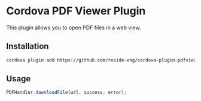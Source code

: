 # Cordova PDF Viewer Plugin

This plugin allows you to open PDF files in a web view.

## Installation

```bash
cordova plugin add https://github.com/reside-eng/cordova-plugin-pdfviewer.git
```

## Usage

```javascript
PDFHandler.downloadFile(url, success, error);
```
